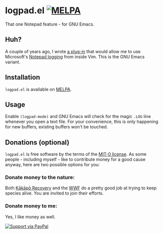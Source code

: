 # logpad.el [![MELPA](https://melpa.org/packages/logpad-badge.svg)](https://melpa.org/#/logpad)

That one Notepad feature - for GNU Emacs.

## Huh?

A couple of years ago, I wrote [a plug-in](https://www.vim.org/scripts/script.php?script_id=2775) that would allow me to use Microsoft's [Notepad logging](https://www.howtogeek.com/258545/how-to-use-notepad-to-create-a-dated-log-or-journal-file/) from inside Vim. This is the GNU Emacs variant.

## Installation

`logpad.el` is available on [MELPA](https://melpa.org/#/logpad).

## Usage

Enable `(logpad-mode)` and GNU Emacs will check for the magic `.LOG` line whenever you open a text file. For your convenience, this is only happening for new buffers, existing buffers won't be touched.

## Donations (optional)

`logpad.el` is free software by the terms of the [MIT-0 license](LICENSE). As some people - including myself - like to contribute money for a good cause anyway, here are two possible options for you:

### Donate money to the nature:

Both [Kākāpō Recovery](http://kakaporecovery.org.nz/) and the [WWF](https://support.wwf.org.uk/adopt-a-panda) do a pretty good job at trying to keep species alive. You are invited to join their efforts.

### Donate money to me:

Yes, I like money as well.

[![Support via PayPal](https://cdn.rawgit.com/twolfson/paypal-github-button/1.0.0/dist/button.svg)](https://www.paypal.me/GebtmireuerGeld/)
